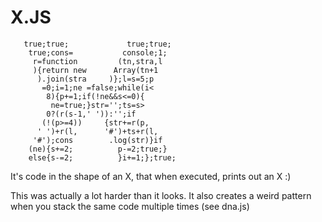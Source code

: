 X.JS
===========
       true;true;             true;true;
        true;cons=           console;1;
         r=function         (tn,stra,l
         ){return new      Array(tn+1
          ).join(stra     )};l=s=5;p
           =0;i=1;ne =false;while(i<
            8){p+=1;if(!ne&&s<=0){
             ne=true;}str='';ts=s>
            0?(r(s-1,' ')):'';if
           (!(p>=4))     {str+=r(p,
          ' ')+r(l,      '#')+ts+r(l,
         '#');cons        .log(str)}if
        (ne){s+=2;          p-=2;true;}
        else{s-=2;          }i+=1;};true;


It's code in the shape of an X, that when executed, prints out an X :)

This was actually a lot harder than it looks. It also creates a weird pattern
when you stack the same code multiple times (see dna.js)